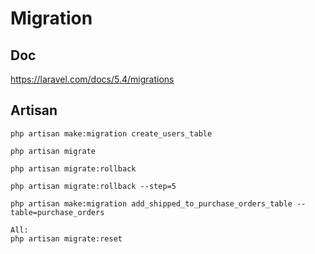 # Migration
## Doc
https://laravel.com/docs/5.4/migrations
## Artisan
````
php artisan make:migration create_users_table

php artisan migrate

php artisan migrate:rollback

php artisan migrate:rollback --step=5

php artisan make:migration add_shipped_to_purchase_orders_table --table=purchase_orders

All:
php artisan migrate:reset
````
